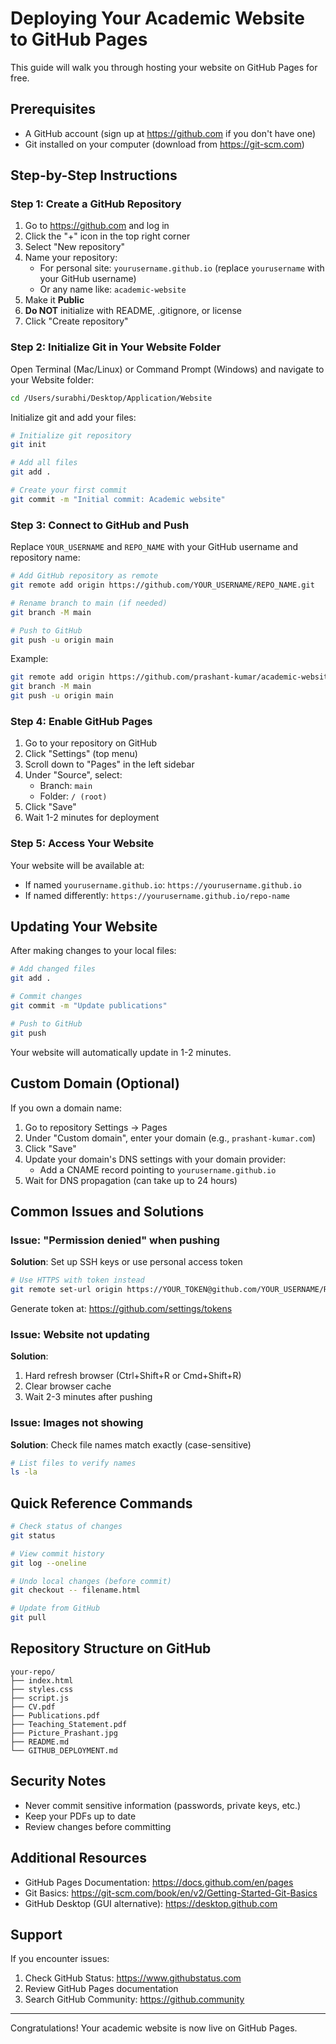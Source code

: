 # Deploying Your Academic Website to GitHub Pages

This guide will walk you through hosting your website on GitHub Pages for free.

## Prerequisites

- A GitHub account (sign up at https://github.com if you don't have one)
- Git installed on your computer (download from https://git-scm.com)

## Step-by-Step Instructions

### Step 1: Create a GitHub Repository

1. Go to https://github.com and log in
2. Click the "+" icon in the top right corner
3. Select "New repository"
4. Name your repository:
   - For personal site: `yourusername.github.io` (replace `yourusername` with your GitHub username)
   - Or any name like: `academic-website`
5. Make it **Public**
6. **Do NOT** initialize with README, .gitignore, or license
7. Click "Create repository"

### Step 2: Initialize Git in Your Website Folder

Open Terminal (Mac/Linux) or Command Prompt (Windows) and navigate to your Website folder:

```bash
cd /Users/surabhi/Desktop/Application/Website
```

Initialize git and add your files:

```bash
# Initialize git repository
git init

# Add all files
git add .

# Create your first commit
git commit -m "Initial commit: Academic website"
```

### Step 3: Connect to GitHub and Push

Replace `YOUR_USERNAME` and `REPO_NAME` with your GitHub username and repository name:

```bash
# Add GitHub repository as remote
git remote add origin https://github.com/YOUR_USERNAME/REPO_NAME.git

# Rename branch to main (if needed)
git branch -M main

# Push to GitHub
git push -u origin main
```

Example:
```bash
git remote add origin https://github.com/prashant-kumar/academic-website.git
git branch -M main
git push -u origin main
```

### Step 4: Enable GitHub Pages

1. Go to your repository on GitHub
2. Click "Settings" (top menu)
3. Scroll down to "Pages" in the left sidebar
4. Under "Source", select:
   - Branch: `main`
   - Folder: `/ (root)`
5. Click "Save"
6. Wait 1-2 minutes for deployment

### Step 5: Access Your Website

Your website will be available at:

- If named `yourusername.github.io`: `https://yourusername.github.io`
- If named differently: `https://yourusername.github.io/repo-name`

## Updating Your Website

After making changes to your local files:

```bash
# Add changed files
git add .

# Commit changes
git commit -m "Update publications"

# Push to GitHub
git push
```

Your website will automatically update in 1-2 minutes.

## Custom Domain (Optional)

If you own a domain name:

1. Go to repository Settings → Pages
2. Under "Custom domain", enter your domain (e.g., `prashant-kumar.com`)
3. Click "Save"
4. Update your domain's DNS settings with your domain provider:
   - Add a CNAME record pointing to `yourusername.github.io`
5. Wait for DNS propagation (can take up to 24 hours)

## Common Issues and Solutions

### Issue: "Permission denied" when pushing

**Solution**: Set up SSH keys or use personal access token
```bash
# Use HTTPS with token instead
git remote set-url origin https://YOUR_TOKEN@github.com/YOUR_USERNAME/REPO_NAME.git
```

Generate token at: https://github.com/settings/tokens

### Issue: Website not updating

**Solution**:
1. Hard refresh browser (Ctrl+Shift+R or Cmd+Shift+R)
2. Clear browser cache
3. Wait 2-3 minutes after pushing

### Issue: Images not showing

**Solution**: Check file names match exactly (case-sensitive)
```bash
# List files to verify names
ls -la
```

## Quick Reference Commands

```bash
# Check status of changes
git status

# View commit history
git log --oneline

# Undo local changes (before commit)
git checkout -- filename.html

# Update from GitHub
git pull
```

## Repository Structure on GitHub

```
your-repo/
├── index.html
├── styles.css
├── script.js
├── CV.pdf
├── Publications.pdf
├── Teaching_Statement.pdf
├── Picture_Prashant.jpg
├── README.md
└── GITHUB_DEPLOYMENT.md
```

## Security Notes

- Never commit sensitive information (passwords, private keys, etc.)
- Keep your PDFs up to date
- Review changes before committing

## Additional Resources

- GitHub Pages Documentation: https://docs.github.com/en/pages
- Git Basics: https://git-scm.com/book/en/v2/Getting-Started-Git-Basics
- GitHub Desktop (GUI alternative): https://desktop.github.com

## Support

If you encounter issues:
1. Check GitHub Status: https://www.githubstatus.com
2. Review GitHub Pages documentation
3. Search GitHub Community: https://github.community

---

Congratulations! Your academic website is now live on GitHub Pages.
